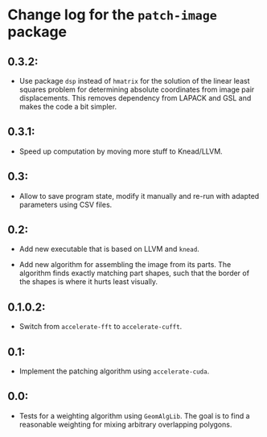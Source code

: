 # Change log for the `patch-image` package

## 0.3.2:

 * Use package `dsp` instead of `hmatrix`
   for the solution of the linear least squares problem
   for determining absolute coordinates from image pair displacements.
   This removes dependency from LAPACK and GSL
   and makes the code a bit simpler.

## 0.3.1:

 * Speed up computation by moving more stuff to Knead/LLVM.

## 0.3:

 * Allow to save program state, modify it manually
   and re-run with adapted parameters using CSV files.

## 0.2:

 * Add new executable that is based on LLVM and `knead`.

 * Add new algorithm for assembling the image from its parts.
   The algorithm finds exactly matching part shapes,
   such that the border of the shapes is where it hurts least visually.

## 0.1.0.2:

 * Switch from `accelerate-fft` to `accelerate-cufft`.

## 0.1:

 * Implement the patching algorithm using `accelerate-cuda`.

## 0.0:

 * Tests for a weighting algorithm using `GeomAlgLib`.
   The goal is to find a reasonable weighting
   for mixing arbitrary overlapping polygons.
